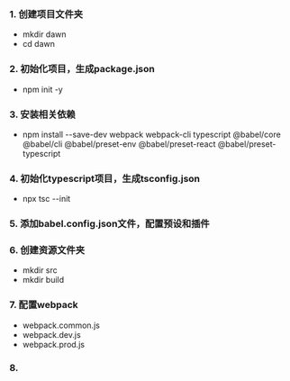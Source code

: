 ### 1. 创建项目文件夹
- mkdir dawn
- cd dawn

### 2. 初始化项目，生成package.json
- npm init -y

### 3. 安装相关依赖
- npm install --save-dev webpack webpack-cli typescript @babel/core @babel/cli @babel/preset-env @babel/preset-react @babel/preset-typescript

### 4. 初始化typescript项目，生成tsconfig.json
- npx tsc --init

### 5. 添加babel.config.json文件，配置预设和插件

### 6. 创建资源文件夹
- mkdir src
- mkdir build

### 7. 配置webpack
- webpack.common.js
- webpack.dev.js
- webpack.prod.js

### 8. 

